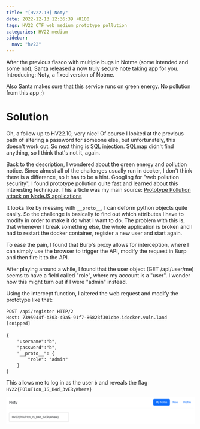 ```yaml
---
title: "[HV22.13] Noty"
date: 2022-12-13 12:36:39 +0100
tags: HV22 CTF web medium prototype pollution
categories: HV22 medium
sidebar:
  nav: "hv22"
---
```


After the previous fiasco with multiple bugs in Notme (some intended and some not), Santa released a now truly secure note taking app for you. Introducing: Noty, a fixed version of Notme.

Also Santa makes sure that this service runs on green energy. No pollution from this app ;)

# Solution

Oh, a follow up to HV22.10, very nice! Of course I looked at the previous path of altering a password for someone else, but unfortunately, this doesn't work out. So next thing is SQL injection. SQLmap didn't find anything, so I think that's not it, again.

Back to the description, I wondered about the green energy and pollution notice. Since almost all of the challenges usually run in docker, I don't think there is a difference, so it has to be a hint. Googling for "web pollution security", I found prototype pollution quite fast and learned about this interesting technique. This article was my main source: [Prototype Pollution attack on NodeJS applications](https://itnext.io/prototype-pollution-attack-on-nodejs-applications-94a8582373e7)

It looks like by messing with `__proto__`, I can deform python objects quite easily. So the challenge is basically to find out which attributes I have to modify in order to make it do what I want to do. The problem with this is, that whenever I break something else, the whole application is broken and I had to restart the docker container, register a new user and start again.

To ease the pain, I found that Burp's proxy allows for interception, where I can simply use the browser to trigger the API, modify the request in Burp and then fire it to the API.

After playing around a while, I found that the user object (GET /api/user/me) seems to have a field called "role", where my account is a "user". I wonder how this might turn out if I were "admin" instead.

Using the intercept function, I altered the web request and modify the prototype like that:

```http
POST /api/register HTTP/2
Host: 7395944f-b303-49a5-91f7-86823f301cbe.idocker.vuln.land
[snipped]

{
    "username":"b",
    "password":"b",
    "__proto__": {
        "role": "admin"
    }
}
```

This allows me to log in as the user `b` and reveals the flag `HV22{P0luT1on_1S_B4d_3vERyWhere}`

![flag](/assets/hv22/hv22_13_flag.png)
